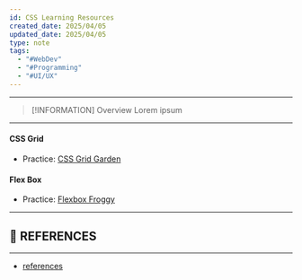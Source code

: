 ```yaml
---
id: CSS Learning Resources
created_date: 2025/04/05
updated_date: 2025/04/05
type: note
tags:
  - "#WebDev"
  - "#Programming"
  - "#UI/UX"
---
```

---
> [!INFORMATION] Overview
> Lorem ipsum

---

#### CSS Grid
- Practice: [CSS Grid Garden](https://cssgridgarden.com)

#### Flex Box
- Practice: [Flexbox Froggy](https://flexboxfroggy.com/)

---
## 🔗 REFERENCES
---

- [references]()